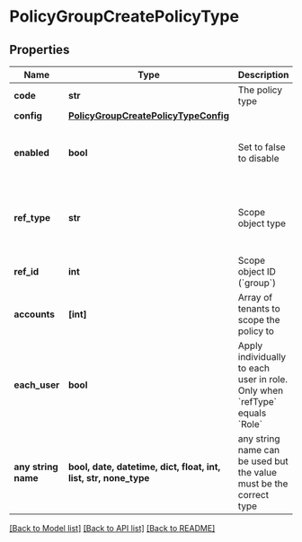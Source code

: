 # PolicyGroupCreatePolicyType


## Properties
Name | Type | Description | Notes
------------ | ------------- | ------------- | -------------
**code** | **str** | The policy type | [optional] 
**config** | [**PolicyGroupCreatePolicyTypeConfig**](PolicyGroupCreatePolicyTypeConfig.md) |  | [optional] 
**enabled** | **bool** | Set to false to disable | [optional]  if omitted the server will use the default value of True
**ref_type** | **str** | Scope object type | [optional]  if omitted the server will use the default value of "ComputeSite"
**ref_id** | **int** | Scope object ID (&#x60;group&#x60;) | [optional] 
**accounts** | **[int]** | Array of tenants to scope the policy to | [optional] 
**each_user** | **bool** | Apply individually to each user in role.  Only when &#x60;refType&#x60; equals &#x60;Role&#x60; | [optional] 
**any string name** | **bool, date, datetime, dict, float, int, list, str, none_type** | any string name can be used but the value must be the correct type | [optional]

[[Back to Model list]](../README.md#documentation-for-models) [[Back to API list]](../README.md#documentation-for-api-endpoints) [[Back to README]](../README.md)



